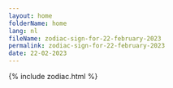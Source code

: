 ```yaml
---
layout: home
folderName: home
lang: nl
fileName: zodiac-sign-for-22-february-2023
permalink: zodiac-sign-for-22-february-2023
date: 22-02-2023
---
```

{% include zodiac.html %}
